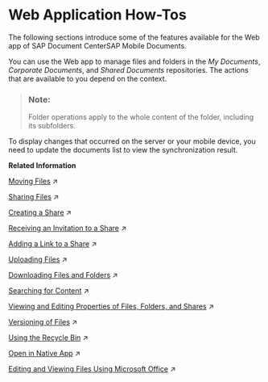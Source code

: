 <!-- loio519abc570e1f4b61809dc57b317c0f61 -->

# Web Application How-Tos

The following sections introduce some of the features available for the Web app of SAP Document CenterSAP Mobile Documents.

You can use the Web app to manage files and folders in the *My Documents*, *Corporate Documents*, and *Shared Documents* repositories. The actions that are available to you depend on the context.

> ### Note:  
> Folder operations apply to the whole content of the folder, including its subfolders.

To display changes that occurred on the server or your mobile device, you need to update the documents list to view the synchronization result.

**Related Information**  


[Moving Files](https://help.sap.com/viewer/ba2adb991f6e4b6a857e9f76a99402bd/Cloud/en-US/ab89b979d50a42aead23a74aa41e3bab.html "In the SAP Document Center Web app, you can move or copy your files.") :arrow_upper_right:

[Sharing Files](https://help.sap.com/viewer/ba2adb991f6e4b6a857e9f76a99402bd/Cloud/en-US/b391b671601d4b12b9f64ed3a106bb17.html "You can share files with colleagues and business partners by creating a link to a share containing the files you want to share. You can distribute the link by e-mail, instant messaging, or social networks, wherever you want.") :arrow_upper_right:

[Creating a Share](https://help.sap.com/viewer/ba2adb991f6e4b6a857e9f76a99402bd/Cloud/en-US/821831fc444842f99431cc6bd4bb375f.html "You can create an empty share in Shared Documents.") :arrow_upper_right:

[Receiving an Invitation to a Share](https://help.sap.com/viewer/ba2adb991f6e4b6a857e9f76a99402bd/Cloud/en-US/f4dd0f9719004338b0c0de791505c28d.html "In SAP Document Center, share administrators can invite other users to become share members.") :arrow_upper_right:

[Adding a Link to a Share](https://help.sap.com/viewer/ba2adb991f6e4b6a857e9f76a99402bd/Cloud/en-US/99bb4a32a8024e8fad90e92f46040831.html "In SAP Document Center, you can create shares without a link that anyone can access.") :arrow_upper_right:

[Uploading Files](https://help.sap.com/viewer/ba2adb991f6e4b6a857e9f76a99402bd/Cloud/en-US/874b1c91a1c640419da90db14c0cf1e8.html "You can upload files using the SAP Document Center Web app. All files smaller than 5 MB have a preview display. PDFs and images are always displayed with a preview regardless of their size. The 5 MB limit for the preview display only applies to text files.") :arrow_upper_right:

[Downloading Files and Folders](https://help.sap.com/viewer/ba2adb991f6e4b6a857e9f76a99402bd/Cloud/en-US/cee76b7b0c6c4c98b8991995f2a5cf65.html "In the SAP Document Center Web app, you can download a folder in a compressed format (zip file).") :arrow_upper_right:

[Searching for Content](https://help.sap.com/viewer/ba2adb991f6e4b6a857e9f76a99402bd/Cloud/en-US/844e0df78d4545748ac29db60650d27c.html "This function of the SAP Document Center Web app enables you to search for content by keywords in any repository, and browse the search results quickly and easily.") :arrow_upper_right:

[Viewing and Editing Properties of Files, Folders, and Shares](https://help.sap.com/viewer/ba2adb991f6e4b6a857e9f76a99402bd/Cloud/en-US/a4cc2821b36a4094bca14abddfada189.html "In the SAP Document Center Web app you can view and edit the properties of a file or folder.") :arrow_upper_right:

[Versioning of Files](https://help.sap.com/viewer/ba2adb991f6e4b6a857e9f76a99402bd/Cloud/en-US/70bde6e047bf4731828438544ecfb32b.html "The SAP Document Center Web app enables you to create new versions of a file, access previous versions, delete any of the versions stored, and restore a new file to a previous version. Versioning in SAP Document Center is also helpful for teamwork, where you are collaborating with colleagues on projects and the content goes through several iterations of improvement and review. This way, you can track the file history and the development of the final version.") :arrow_upper_right:

[Using the Recycle Bin](https://help.sap.com/viewer/ba2adb991f6e4b6a857e9f76a99402bd/Cloud/en-US/4631478a8e004e4591f9ef0c8a4d1981.html "Your administrator can activate a recycle bin for a repository, for example, the My Documents or Shared Documents repositories.") :arrow_upper_right:

[Open in Native App](https://help.sap.com/viewer/ba2adb991f6e4b6a857e9f76a99402bd/Cloud/en-US/b2066f9f4825401ab64df8e18e0179c9.html "Users can now directly switch from the SAP Document Center Web app to the SAP Document Center native app of their device.") :arrow_upper_right:

[Editing and Viewing Files Using Microsoft Office](https://help.sap.com/viewer/ba2adb991f6e4b6a857e9f76a99402bd/Cloud/en-US/817025a070ef4f9c8534c6037e228d65.html "You can view and modify Microsoft Office files directly using the native Office programs without explicitly downloading them beforehand.") :arrow_upper_right:

